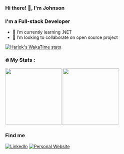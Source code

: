 ### Hi there! 👋, I'm Johnson

### I'm a Full-stack Developer 


- 🌱 I’m currently learning .NET
- 👯 I’m looking to collaborate on open source project

<!--START_SECTION:waka--><!--END_SECTION:waka-->

[![Harlok's WakaTime stats](https://github-readme-stats.vercel.app/api/wakatime?wambere=ffflabs)](https://github.com/joshwambere/github-readme-stats)

### :fire: My Stats :

<p align="left">
<a href="https://github.com/joshwambere">
  <img height="180em" src="https://github-readme-stats-eight-theta.vercel.app/api?username=joshwambere&show_icons=true&theme=radical&include_all_commits=true&count_private=true"/>
  <img height="180em" src="https://github-readme-stats-eight-theta.vercel.app/api/top-langs/?username=joshwambere&layout=compact&langs_count=12&theme=radical"/>
</a>
</p>

### Find me
<a href="https://www.linkedin.com/in/dusabe-johnson" target="_blank"><img src="https://img.shields.io/badge/LinkedIn-%230077B5.svg?&style=flat&logo=linkedin&logoColor=white" alt="LinkedIn"></a>
‎‎ [![Personal Website](https://img.shields.io/badge/visit-Johnson.rw-blue)](https://johnson.rw/)

